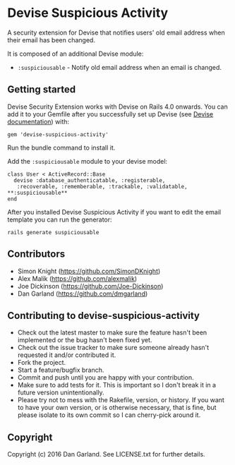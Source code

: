 # Devise Suspicious Activity

A security extension for Devise that notifies users' old email address when their email has been changed.

It is composed of an additional Devise module:

* `:suspiciousable` - Notify old email address when an email is changed.

## Getting started

Devise Security Extension works with Devise on Rails 4.0 onwards. You can add it to your Gemfile after you successfully set up Devise (see [Devise documentation](https://github.com/plataformatec/devise)) with:

`gem 'devise-suspicious-activity'`

Run the bundle command to install it.

Add the `:suspiciousable` module to your devise model:

    class User < ActiveRecord::Base
      devise :database_authenticatable, :registerable,
       :recoverable, :rememberable, :trackable, :validatable, **:suspiciousable**
    end

After you installed Devise Suspicious Activity if you want to edit the email template you can run the generator:

`rails generate suspiciousable`

## Contributors

* Simon Knight (https://github.com/SimonDKnight)
* Alex Malik (https://github.com/alexmalik)
* Joe Dickinson (https://github.com/Joe-Dickinson)
* Dan Garland (https://github.com/dmgarland)

## Contributing to devise-suspicious-activity
 
* Check out the latest master to make sure the feature hasn't been implemented or the bug hasn't been fixed yet.
* Check out the issue tracker to make sure someone already hasn't requested it and/or contributed it.
* Fork the project.
* Start a feature/bugfix branch.
* Commit and push until you are happy with your contribution.
* Make sure to add tests for it. This is important so I don't break it in a future version unintentionally.
* Please try not to mess with the Rakefile, version, or history. If you want to have your own version, or is otherwise necessary, that is fine, but please isolate to its own commit so I can cherry-pick around it.

## Copyright

Copyright (c) 2016 Dan Garland. See LICENSE.txt for
further details.

